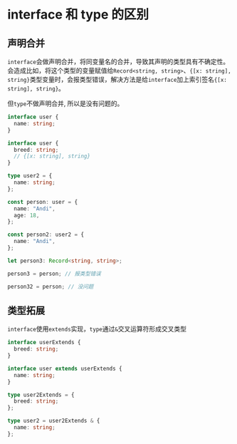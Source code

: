 # interface 和 type 的区别

## 声明合并

`interface`会做声明合并，将同变量名的合并，导致其声明的类型具有不确定性。会造成比如，将这个类型的变量赋值给`Record<string, string>`、`{[x: string], string}`类型变量时，会报类型错误，解决方法是给`interface`加上索引签名`{[x: string], string}`。

但`type`不做声明合并, 所以是没有问题的。

```ts
interface user {
  name: string;
}

interface user {
  breed: string;
  // {[x: string], string}
}

type user2 = {
  name: string;
};

const person: user = {
  name: "Andi",
  age: 18,
};

const person2: user2 = {
  name: "Andi",
};

let person3: Record<string, string>;

person3 = person; // 报类型错误

person32 = person; // 没问题
```

## 类型拓展

`interface`使用`extends`实现，`type`通过`&`交叉运算符形成交叉类型

```ts
interface userExtends {
  breed: string;
}

interface user extends userExtends {
  name: string;
}

type user2Extends = {
  breed: string;
};

type user2 = user2Extends & {
  name: string;
};
```

